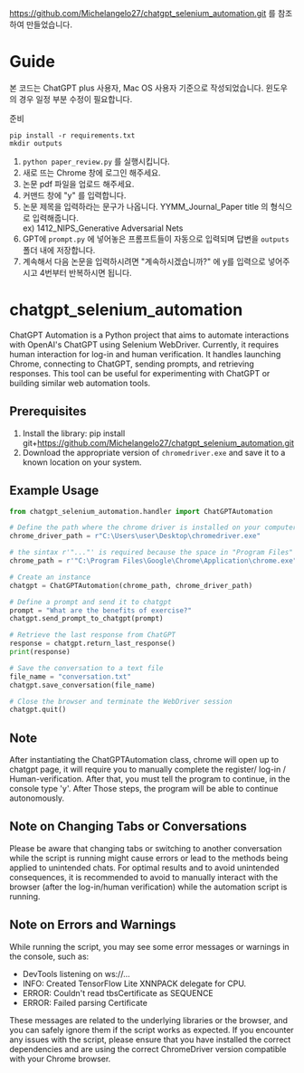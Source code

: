 https://github.com/Michelangelo27/chatgpt_selenium_automation.git 를 참조하여 만들었습니다.

# Guide
본 코드는 ChatGPT plus 사용자, Mac OS 사용자 기준으로 작성되었습니다. 윈도우의 경우 일정 부분 수정이 필요합니다.

준비
```
pip install -r requirements.txt
mkdir outputs
```

1. `python paper_review.py` 를 실행시킵니다.
2. 새로 뜨는 Chrome 창에 로그인 해주세요.
3. 논문 pdf 파일을 업로드 해주세요.
4. 커맨드 창에 "y" 를 입력합니다.
5. 논문 제목을 입력하라는 문구가 나옵니다. YYMM_Journal_Paper title 의 형식으로 입력해줍니다.  
   ex) 1412_NIPS_Generative Adversarial Nets
6. GPT에 `prompt.py` 에 넣어놓은 프롬프트들이 자동으로 입력되며 답변을 `outputs` 폴더 내에 저장합니다.
7. 계속해서 다음 논문을 입력하시려면 "계속하시겠습니까?" 에 y를 입력으로 넣어주시고 4번부터 반복하시면 됩니다.



# chatgpt_selenium_automation

ChatGPT Automation is a Python project that aims to automate interactions with OpenAI's ChatGPT using Selenium WebDriver. Currently, it requires human interaction for log-in and human verification. It handles launching Chrome, connecting to ChatGPT, sending prompts, and retrieving responses. This tool can be useful for experimenting with ChatGPT or building similar web automation tools.


## Prerequisites

1. Install the library: pip install git+https://github.com/Michelangelo27/chatgpt_selenium_automation.git
2. Download the appropriate version of `chromedriver.exe` and save it to a known location on your system.


## Example Usage

 ```python
from chatgpt_selenium_automation.handler import ChatGPTAutomation

# Define the path where the chrome driver is installed on your computer
chrome_driver_path = r"C:\Users\user\Desktop\chromedriver.exe"

# the sintax r'"..."' is required because the space in "Program Files" in the chrome path
chrome_path = r'"C:\Program Files\Google\Chrome\Application\chrome.exe"'

# Create an instance
chatgpt = ChatGPTAutomation(chrome_path, chrome_driver_path)

# Define a prompt and send it to chatgpt
prompt = "What are the benefits of exercise?"
chatgpt.send_prompt_to_chatgpt(prompt)

# Retrieve the last response from ChatGPT
response = chatgpt.return_last_response()
print(response)

# Save the conversation to a text file
file_name = "conversation.txt"
chatgpt.save_conversation(file_name)

# Close the browser and terminate the WebDriver session
chatgpt.quit()
   ```
   
   
## Note 

After instantiating the ChatGPTAutomation class, chrome will open up to chatgpt page, it will require you to manually complete the register/ log-in / Human-verification. After that, you must tell the program to continue, in the console type 'y'. After Those steps, the program will be able to continue autonomously.

## Note on Changing Tabs or Conversations

Please be aware that changing tabs or switching to another conversation while the script is running might cause errors or lead to the methods being applied to unintended chats. For optimal results and to avoid unintended consequences, it is recommended to avoid to manually interact with the browser (after the log-in/human verification) while the automation script is running.

   
   
## Note on Errors and Warnings

While running the script, you may see some error messages or warnings in the console, such as:
- DevTools listening on ws://...
- INFO: Created TensorFlow Lite XNNPACK delegate for CPU.
- ERROR: Couldn't read tbsCertificate as SEQUENCE
- ERROR: Failed parsing Certificate
   

These messages are related to the underlying libraries or the browser, and you can safely ignore them if the script works as expected. If you encounter any issues with the script, please ensure that you have installed the correct dependencies and are using the correct ChromeDriver version compatible with your Chrome browser.

   
   

